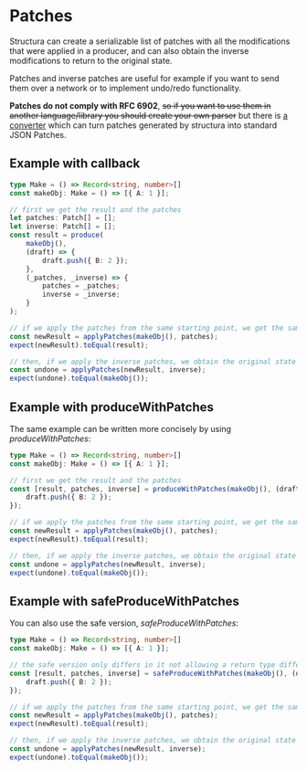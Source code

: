# Patches

Structura can create a serializable list of patches with all the modifications that were applied in a producer, and can also obtain the inverse modifications to return to the original state. 

Patches and inverse patches are useful for example if you want to send them over a network or to implement undo/redo functionality.

**Patches do not comply with RFC 6902**, ~~so if you want to use them in another language/library you should create your own parser~~ but there is <a href="./helpers.html#convertPatchesToStandard">a converter</a> which can turn patches generated by structura into standard JSON Patches.


## Example with callback

```typescript
type Make = () => Record<string, number>[]
const makeObj: Make = () => [{ A: 1 }];

// first we get the result and the patches
let patches: Patch[] = [];
let inverse: Patch[] = [];
const result = produce(
    makeObj(), 
    (draft) => {
        draft.push({ B: 2 });
    }, 
    (_patches, _inverse) => {
        patches = _patches;
        inverse = _inverse;
    }
);

// if we apply the patches from the same starting point, we get the same result
const newResult = applyPatches(makeObj(), patches);
expect(newResult).toEqual(result);

// then, if we apply the inverse patches, we obtain the original state
const undone = applyPatches(newResult, inverse);
expect(undone).toEqual(makeObj());
```

## Example with produceWithPatches

The same example can be written more concisely by using *produceWithPatches*:

```typescript
type Make = () => Record<string, number>[]
const makeObj: Make = () => [{ A: 1 }];

// first we get the result and the patches
const [result, patches, inverse] = produceWithPatches(makeObj(), (draft) => {
    draft.push({ B: 2 });
});

// if we apply the patches from the same starting point, we get the same result
const newResult = applyPatches(makeObj(), patches);
expect(newResult).toEqual(result);

// then, if we apply the inverse patches, we obtain the original state
const undone = applyPatches(newResult, inverse);
expect(undone).toEqual(makeObj());
```

## Example with safeProduceWithPatches

You can also use the safe version, *safeProduceWithPatches*:

```typescript
type Make = () => Record<string, number>[]
const makeObj: Make = () => [{ A: 1 }];

// the safe version only differs in it not allowing a return type different from the state
const [result, patches, inverse] = safeProduceWithPatches(makeObj(), (draft) => {
    draft.push({ B: 2 });
});

// if we apply the patches from the same starting point, we get the same result
const newResult = applyPatches(makeObj(), patches);
expect(newResult).toEqual(result);

// then, if we apply the inverse patches, we obtain the original state
const undone = applyPatches(newResult, inverse);
expect(undone).toEqual(makeObj());
```
